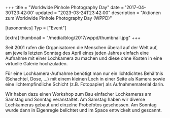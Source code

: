 +++
title = "Worldwide Pinhole Photography Day"
date = '2017-04-30T23:42:00'
updated = "2023-03-24T23:42:00"
description = "Aktionen zum Worldwide Pinhole Photography Day (WPPD)"

[taxonomies]
Typ = ["Event"]

[extra]
thumbnail = "/media/blog/2017/wppd/thumbnail.jpg"
+++

Seit 2001 rufen die Organisatoren die Menschen überall auf der Welt auf, am jeweils letzten Sonntag des April eines
jeden Jahres einfach eine Aufnahme mit einer Lochkamera zu machen und diese ohne Kosten in eine virtuelle Galerie
hochzuladen.

Für eine Lochkamera-Aufnahme benötigt man nur ein lichtdichtes Behältnis (Schachtel, Dose, ...) mit einem kleinen Loch
in einer Seite als Kamera sowie eine lichtempfindliche Schicht (z.B. Fotopapier) als Aufnahmematerial darin.

Wir haben dazu einen Workshop zum Bau einfacher Lochkameras am Samstag und Sonntag veranstaltet. Am Samstag haben wir
diverse Lochkameras gebaut und einzelne Probefotos geschossen. Am Sonntag wurde dann in Eigenregie belichtet und im
Space entwickelt und gescannt.

[//]: # (TODO: ADD GALLERY)
